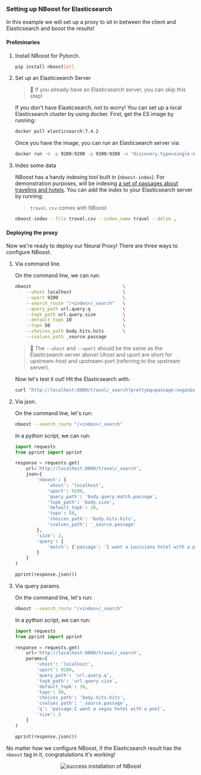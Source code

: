 ### Setting up NBoost for Elasticsearch

In this example we will set up a proxy to sit in between the client and Elasticsearch and boost the results!

#### Preliminaries

1. Install NBoost for Pytorch.
    ```bash
    pip install nboost[pt]
    ```
2. Set up an Elasticsearch Server
    > 🔔 If you already have an Elasticsearch server, you can skip this step!

    If you don't have Elasticsearch, not to worry! You can set up a local Elasticsearch cluster by using docker. First, get the ES image by running:
    ```bash
    docker pull elasticsearch:7.4.2
    ```
    Once you have the image, you can run an Elasticsearch server via:
    ```bash
    docker run -d -p 9200:9200 -p 9300:9300 -e "discovery.type=single-node" elasticsearch:7.4.2
    ```

3. Index some data

    NBoost has a handy indexing tool built in (`nboost-index`). For demonstration purposes,  will be indexing [a set of passages about traveling and hotels](https://microsoft.github.io/TREC-2019-Deep-Learning/). You can add the index to your Elasticsearch server by running:
    >  `travel.csv` comes with NBoost
    ```bash
    nboost-index --file travel.csv --index_name travel --delim ,
    ```` 

#### Deploying the proxy
Now we're ready to deploy our Neural Proxy! There are three ways to configure NBoost.
1. Via command line.
    
    On the command line, we can run:
    ```bash
    nboost                                  \
        --uhost localhost                   \
        --uport 9200                        \
        --search_route "/<index>/_search"   \
        --query_path url.query.q            \
        --topk_path url.query.size          \
        --default_topk 10                   \
        --topn 50                           \
        --choices_path body.hits.hits       \
        --cvalues_path _source.passage
    ```
    > 📢 The `--uhost` and `--uport` should be the same as the Elasticsearch server above! Uhost and uport are short for upstream-host and upstream-port (referring to the upstream server).

    Now let's test it out! Hit the Elasticsearch with:
    ```bash
    curl "http://localhost:8000/travel/_search?pretty&q=passage:vegas&size=2"
    ```
    
2. Via json.

    On the command line, let's run:
    ```bash
   nboost --search_route "/<index>/_search"
   ```
   
   In a python script, we can run:
    ```python
    import requests
    from pprint import pprint
    
    response = requests.get(
        url='http://localhost:8000/travel/_search',
        json={
            'nboost': {
                'uhost': 'localhost',
                'uport': 9200,
                'query_path': 'body.query.match.passage',
                'topk_path': 'body.size',
                'default_topk': 10,
                'topn': 50,
                'choices_path': 'body.hits.hits',
                'cvalues_path': '_source.passage'
            },
            'size': 2,
            'query': {
                'match': {'passage': 'I want a Louisiana hotel with a pool'}
            }
        }
    )
    
    pprint(response.json())
   ```
3. Via query params.

    On the command line, let's run:
    ```bash
   nboost --search_route "/<index>/_search"
   ```
   
      In a python script, we can run:
    ```python
   import requests
   from pprint import pprint
    
   response = requests.get(
        url='http://localhost:8000/travel/_search',
        params={
            'uhost': 'localhost',
            'uport': 9200,
            'query_path': 'url.query.q',
            'topk_path': 'url.query.size',
            'default_topk': 10,
            'topn': 50,
            'choices_path': 'body.hits.hits',
            'cvalues_path': '_source.passage',
            'q': 'passage:I want a vegas hotel with a pool',
            'size': 2
        }
   )
    
   pprint(response.json())
   ```

No matter how we configure NBoost, if the Elasticsearch result has the `nboost` tag in it, congratulations it's working!
    
<p align="center">
<img src="https://github.com/koursaros-ai/nboost/raw/master/.github/travel-tutorial.svg?sanitize=true" alt="success installation of NBoost">
</p>
